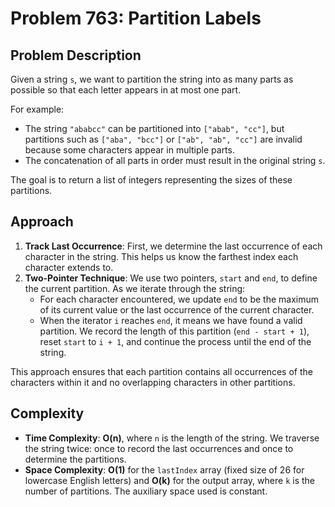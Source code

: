 # Problem 763: Partition Labels

## Problem Description
Given a string `s`, we want to partition the string into as many parts as possible so that each letter appears in at most one part. 

For example:
- The string `"ababcc"` can be partitioned into `["abab", "cc"]`, but partitions such as `["aba", "bcc"]` or `["ab", "ab", "cc"]` are invalid because some characters appear in multiple parts.
- The concatenation of all parts in order must result in the original string `s`.

The goal is to return a list of integers representing the sizes of these partitions.

## Approach
1. **Track Last Occurrence**: First, we determine the last occurrence of each character in the string. This helps us know the farthest index each character extends to.
2. **Two-Pointer Technique**: We use two pointers, `start` and `end`, to define the current partition. As we iterate through the string:
   - For each character encountered, we update `end` to be the maximum of its current value or the last occurrence of the current character.
   - When the iterator `i` reaches `end`, it means we have found a valid partition. We record the length of this partition (`end - start + 1`), reset `start` to `i + 1`, and continue the process until the end of the string.

This approach ensures that each partition contains all occurrences of the characters within it and no overlapping characters in other partitions.

## Complexity
- **Time Complexity**: **O(n)**, where `n` is the length of the string. We traverse the string twice: once to record the last occurrences and once to determine the partitions.
- **Space Complexity**: **O(1)** for the `lastIndex` array (fixed size of 26 for lowercase English letters) and **O(k)** for the output array, where `k` is the number of partitions. The auxiliary space used is constant.